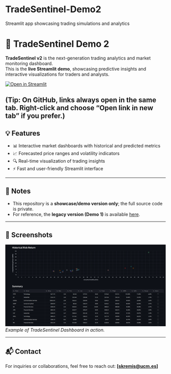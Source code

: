 # TradeSentinel-Demo2
Streamlit app showcasing trading simulations and analytics
# 🚀 TradeSentinel Demo 2

**TradeSentinel v2** is the next-generation trading analytics and market monitoring dashboard.  
This is the **live Streamlit demo**, showcasing predictive insights and interactive visualizations for traders and analysts.

[![Open in Streamlit](https://static.streamlit.io/badges/streamlit_badge_black_white.svg)](https://tradesentinel.streamlit.app/)

(Tip: On GitHub, links always open in the same tab. Right‑click and choose “Open link in new tab” if you prefer.)
---

## 💡 Features

- 📊 Interactive market dashboards with historical and predicted metrics  
- 📈 Forecasted price ranges and volatility indicators  
- 🔍 Real-time visualization of trading insights  
- ⚡ Fast and user-friendly Streamlit interface  

---

## 📝 Notes

- This repository is a **showcase/demo version only**; the full source code is private.  
- For reference, the **legacy version (Demo 1)** is available [here](https://github.com/sebakremis/TradeSentinel-Demo1).  

---

## 📌 Screenshots

![Dashboard Screenshot](Screenshot.png)  
*Example of TradeSentinel Dashboard in action.*

---

## 📬 Contact

For inquiries or collaborations, feel free to reach out: **[skremis@ucm.es]**
